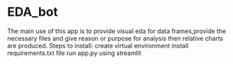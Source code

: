 # EDA_bot
The main use of this app is to provide visual eda for data frames,provide the necessary files and give reason or purpose for analysis then relative charts are produced.
Steps to install:
create virtual environment
install requirements.txt file
run app.py using streamlit
